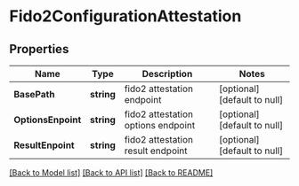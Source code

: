 # Fido2ConfigurationAttestation

## Properties
Name | Type | Description | Notes
------------ | ------------- | ------------- | -------------
**BasePath** | **string** | fido2 attestation endpoint | [optional] [default to null]
**OptionsEnpoint** | **string** | fido2 attestation options endpoint | [optional] [default to null]
**ResultEnpoint** | **string** | fido2 attestation result endpoint | [optional] [default to null]

[[Back to Model list]](../README.md#documentation-for-models) [[Back to API list]](../README.md#documentation-for-api-endpoints) [[Back to README]](../README.md)

